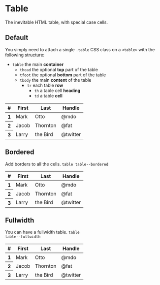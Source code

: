 # Table <Badge text="development" type="warn" />
The inevitable HTML table, with special case cells.

## Default
<p>You simply need to attach a single <code>.table</code> CSS class on a <code>&lt;table&gt;</code> with the following structure:</p>
  <ul>
    <li>
      <code>table</code> the main <strong>container</strong>
      <ul>
        <li>
          <code>thead</code> the optional <strong>top</strong> part of the table
        </li>
        <li>
          <code>tfoot</code> the optional <strong>bottom</strong> part of the table
        </li>
        <li>
          <code>tbody</code> the main <strong>content</strong> of the table
          <ul>
            <li>
              <code>tr</code> each table <strong>row</strong>
              <ul>
                <li>
                  <code>th</code> a table cell <strong>heading</strong>
                </li>
                <li>
                  <code>td</code> a table <strong>cell</strong>
                </li>
              </ul>
            </li>
          </ul>
        </li>
      </ul>
    </li>
  </ul>
<div class="p-3 border rounded-2 my-3">
  <table class="table">
    <thead>
      <tr>
        <th scope="col">#</th>
        <th scope="col">First</th>
        <th scope="col">Last</th>
        <th scope="col">Handle</th>
      </tr>
    </thead>
    <tbody>
      <tr>
        <th scope="row">1</th>
        <td>Mark</td>
        <td>Otto</td>
        <td>@mdo</td>
      </tr>
      <tr>
        <th scope="row">2</th>
        <td>Jacob</td>
        <td>Thornton</td>
        <td>@fat</td>
      </tr>
      <tr>
        <th scope="row">3</th>
        <td>Larry</td>
        <td>the Bird</td>
        <td>@twitter</td>
      </tr>
    </tbody>
  </table>
</div>

## Bordered
Add borders to all the cells. <code>table table--bordered</code>

<div class="p-3 border rounded-2 my-3">
  <table class="table table--bordered">
    <thead>
      <tr>
        <th scope="col">#</th>
        <th scope="col">First</th>
        <th scope="col">Last</th>
        <th scope="col">Handle</th>
      </tr>
    </thead>
    <tbody>
      <tr>
        <th scope="row">1</th>
        <td>Mark</td>
        <td>Otto</td>
        <td>@mdo</td>
      </tr>
      <tr>
        <th scope="row">2</th>
        <td>Jacob</td>
        <td>Thornton</td>
        <td>@fat</td>
      </tr>
      <tr>
        <th scope="row">3</th>
        <td>Larry</td>
        <td>the Bird</td>
        <td>@twitter</td>
      </tr>
    </tbody>
  </table>
</div>

## Fullwidth
You can have a fullwidth table. <code>table table--fullwidth</code>

<div class="p-3 border rounded-2 my-3">
  <table class="table table--fullwidth">
    <thead>
      <tr>
        <th scope="col">#</th>
        <th scope="col">First</th>
        <th scope="col">Last</th>
        <th scope="col">Handle</th>
      </tr>
    </thead>
    <tbody>
      <tr>
        <th scope="row">1</th>
        <td>Mark</td>
        <td>Otto</td>
        <td>@mdo</td>
      </tr>
      <tr>
        <th scope="row">2</th>
        <td>Jacob</td>
        <td>Thornton</td>
        <td>@fat</td>
      </tr>
      <tr>
        <th scope="row">3</th>
        <td>Larry</td>
        <td>the Bird</td>
        <td>@twitter</td>
      </tr>
    </tbody>
  </table>
</div>
